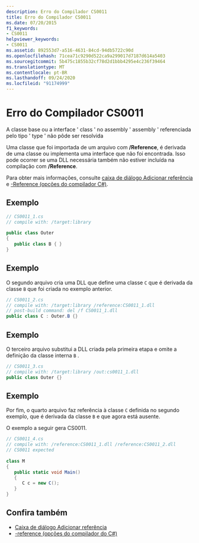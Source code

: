 ```yaml
---
description: Erro do Compilador CS0011
title: Erro do Compilador CS0011
ms.date: 07/20/2015
f1_keywords:
- CS0011
helpviewer_keywords:
- CS0011
ms.assetid: 892553d7-a516-4631-84cd-94db5722c90d
ms.openlocfilehash: 71cea71c9290d522ca9a299017d7187d614a5403
ms.sourcegitcommit: 5b475c1855b32cf78d2d1bbb4295e4c236f39464
ms.translationtype: MT
ms.contentlocale: pt-BR
ms.lasthandoff: 09/24/2020
ms.locfileid: "91174999"
---
```

# <a name="compiler-error-cs0011"></a>Erro do Compilador CS0011

A classe base ou a interface ' class ' no assembly ' assembly ' referenciada pelo tipo ' type ' não pôde ser resolvida  
  
 Uma classe que foi importada de um arquivo com **/Reference**, é derivada de uma classe ou implementa uma interface que não foi encontrada. Isso pode ocorrer se uma DLL necessária também não estiver incluída na compilação com **/Reference**.  
  
 Para obter mais informações, consulte [caixa de diálogo Adicionar referência](/visualstudio/ide/how-to-add-or-remove-references-by-using-the-reference-manager) e [-Reference (opções do compilador C#)](../language-reference/compiler-options/reference-compiler-option.md).  
  
## <a name="example"></a>Exemplo  
  
```csharp  
// CS0011_1.cs  
// compile with: /target:library  
  
public class Outer
{  
   public class B { }  
}  
```  
  
## <a name="example"></a>Exemplo  

 O segundo arquivo cria uma DLL que define uma classe `C` que é derivada da classe `B` que foi criada no exemplo anterior.  
  
```csharp  
// CS0011_2.cs  
// compile with: /target:library /reference:CS0011_1.dll  
// post-build command: del /f CS0011_1.dll  
public class C : Outer.B {}  
```  
  
## <a name="example"></a>Exemplo  

 O terceiro arquivo substitui a DLL criada pela primeira etapa e omite a definição da classe interna `B` .  
  
```csharp  
// CS0011_3.cs  
// compile with: /target:library /out:cs0011_1.dll  
public class Outer {}  
```  
  
## <a name="example"></a>Exemplo  

 Por fim, o quarto arquivo faz referência à classe `C` definida no segundo exemplo, que é derivada da classe `B` e que agora está ausente.  
  
 O exemplo a seguir gera CS0011.  
  
```csharp  
// CS0011_4.cs  
// compile with: /reference:CS0011_1.dll /reference:CS0011_2.dll  
// CS0011 expected  
  
class M  
{  
   public static void Main()  
   {  
      C c = new C();  
   }  
}  
```  
  
## <a name="see-also"></a>Confira também

- [Caixa de diálogo Adicionar referência](/visualstudio/ide/how-to-add-or-remove-references-by-using-the-reference-manager)
- [-reference (opções do compilador do C#)](../language-reference/compiler-options/reference-compiler-option.md)
